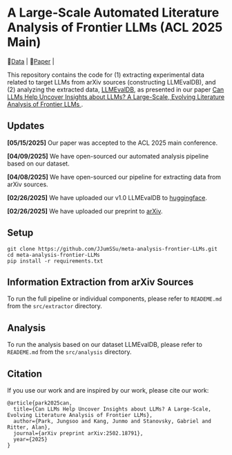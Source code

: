 # A Large-Scale Automated Literature Analysis of Frontier LLMs (ACL 2025 Main)

🤗[Data](https://huggingface.co/datasets/jungsoopark/LLMEvalDB) |  📄[Paper](https://arxiv.org/abs/2502.18791) | 

This repository contains the code for (1) extracting experimental data related to target LLMs from arXiv sources (constructing LLMEvalDB), and (2) analyzing the extracted data, [LLMEvalDB](https://huggingface.co/datasets/jungsoopark/LLMEvalDB), as presented in our paper [Can LLMs Help Uncover Insights about LLMs? 
A Large-Scale, Evolving Literature Analysis of Frontier LLMs
](https://arxiv.org/abs/2502.18791).


## Updates

**[05/15/2025]** Our paper was accepted to the ACL 2025 main conference.

**[04/09/2025]** We have open-sourced our automated analysis pipeline based on our dataset.

**[04/08/2025]** We have open-sourced our pipeline for extracting data from arXiv sources.

**[02/26/2025]** We have uploaded our v1.0 LLMEvalDB to [huggingface](https://huggingface.co/datasets/jungsoopark/LLMEvalDB).

**[02/26/2025]** We have uploaded our preprint to [arXiv](https://arxiv.org/abs/2502.18791).

## Setup
```
git clone https://github.com/JJumSSu/meta-analysis-frontier-LLMs.git
cd meta-analysis-frontier-LLMs
pip install -r requirements.txt
```

## Information Extraction from arXiv Sources

To run the full pipeline or individual components, please refer to `READEME.md` from the `src/extractor` directory.

## Analysis

To run the analysis based on our dataset LLMEvalDB, please refer to `READEME.md` from the `src/analysis` directory.

## Citation

If you use our work and are inspired by our work, please cite our work:

```
@article{park2025can,
  title={Can LLMs Help Uncover Insights about LLMs? A Large-Scale, Evolving Literature Analysis of Frontier LLMs},
  author={Park, Jungsoo and Kang, Junmo and Stanovsky, Gabriel and Ritter, Alan},
  journal={arXiv preprint arXiv:2502.18791},
  year={2025}
}
```


